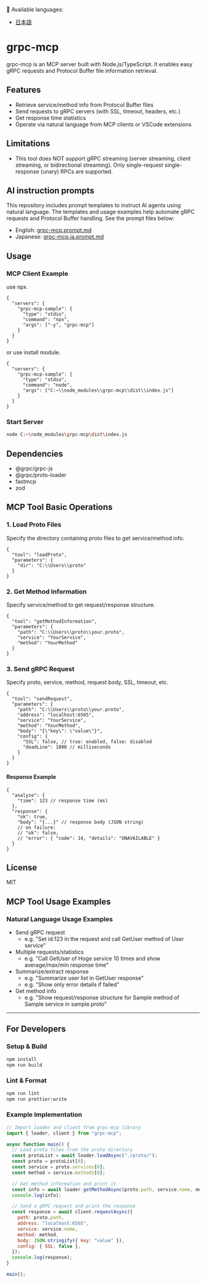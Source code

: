 📄 Available languages:
- [日本語](https://github.com/Yuki4-dev/grpc-mcp/blob/main/README.ja.md)

# grpc-mcp

grpc-mcp is an MCP server built with Node.js/TypeScript. It enables easy gRPC requests and Protocol Buffer file information retrieval.

## Features

- Retrieve service/method info from Protocol Buffer files
- Send requests to gRPC servers (with SSL, timeout, headers, etc.)
- Get response time statistics
- Operate via natural language from MCP clients or VSCode extensions

## Limitations

- This tool does NOT support gRPC streaming (server streaming, client streaming, or bidirectional streaming).
  Only single-request single-response (unary) RPCs are supported.

## AI instruction prompts

This repository includes prompt templates to instruct AI agents using natural language. The templates and usage examples help automate gRPC requests and Protocol Buffer handling. See the prompt files below:

- English: [grpc-mcp.prompt.md](https://github.com/Yuki4-dev/grpc-mcp/blob/main/grpc-mcp.prompt.md)
- Japanese: [grpc-mcp.ja.prompt.md](https://github.com/Yuki4-dev/grpc-mcp/blob/main/grpc-mcp.ja.prompt.md)

## Usage

### MCP Client Example

use npx.
```jsonc
{
  "servers": {
    "grpc-mcp-sample": {
      "type": "stdio",
      "command": "npx",
      "args": ["-y", "grpc-mcp"]
    }
  }
}
```

or use install module.
```jsonc
{
  "servers": {
    "grpc-mcp-sample": {
      "type": "stdio",
      "command": "node",
      "args": ["C:~\\node_modules\\grpc-mcp\\dist\\index.js"]
    }
  }
}
```

### Start Server
```sh
node C:~\node_modules\grpc-mcp\dist\index.js
```

## Dependencies
- @grpc/grpc-js
- @grpc/proto-loader
- fastmcp
- zod

## MCP Tool Basic Operations

### 1. Load Proto Files
Specify the directory containing proto files to get service/method info.
```jsonc
{
  "tool": "loadProto",
  "parameters": {
    "dir": "C:\\Users\\proto"
  }
}
```

### 2. Get Method Information
Specify service/method to get request/response structure.
```jsonc
{
  "tool": "getMethodInformation",
  "parameters": {
    "path": "C:\\Users\\proto\\your.proto",
    "service": "YourService",
    "method": "YourMethod"
  }
}
```

### 3. Send gRPC Request
Specify proto, service, method, request body, SSL, timeout, etc.
```jsonc
{
  "tool": "sendRequest",
  "parameters": {
    "path": "C:\\Users\\proto\\your.proto",
    "address": "localhost:6565",
    "service": "YourService",
    "method": "YourMethod",
    "body": "{\"key\": \"value\"}",
    "config": {
      "SSL": false, // true: enabled, false: disabled
      "deadLine": 1000 // milliseconds
    }
  }
}
```
#### Response Example
```jsonc
{
  "analyze": {
    "time": 123 // response time (ms)
  },
  "response": {
    "ok": true,
    "body": "{...}" // response body (JSON string)
    // on failure:
    // "ok": false,
    // "error": { "code": 14, "details": "UNAVAILABLE" }
  }
}
```

## License
MIT

## MCP Tool Usage Examples

### Natural Language Usage Examples

- Send gRPC request
  - e.g. "Set id:123 in the request and call GetUser method of User service"
- Multiple requests/statistics
  - e.g. "Call GetUser of Hoge service 10 times and show average/max/min response time"
- Summarize/extract response
  - e.g. "Summarize user list in GetUser response"
  - e.g. "Show only error details if failed"
- Get method info
  - e.g. "Show request/response structure for Sample method of Sample service in sample.proto"

---

## For Developers

### Setup & Build
```sh
npm install
npm run build
```

### Lint & Format
```sh
npm run lint
npm run prettier:write
```

### Example Implementation
```javascript
// Import loader and client from grpc-mcp library
import { loader, client } from "grpc-mcp";

async function main() {
  // Load proto files from the proto directory
  const protoList = await loader.loadAsync("./proto/");
  const proto = protoList[0];
  const service = proto.services[0];
  const method = service.methods[0];

  // Get method information and print it
  const info = await loader.getMethodAsync(proto.path, service.name, method);
  console.log(info);

  // Send a gRPC request and print the response
  const response = await client.requestAsync({
    path: proto.path,
    address: "localhost:6565",
    service: service.name,
    method: method,
    body: JSON.stringify({ key: "value" }),
    config: { SSL: false },
  });
  console.log(response);
}

main();
```